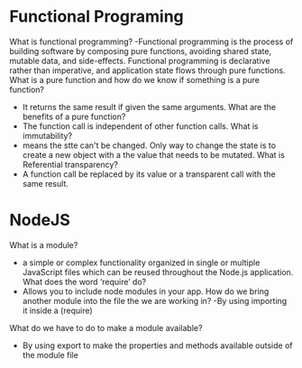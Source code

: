 # Functional Programing


What is functional programming?
-Functional programming  is the process of building software by composing pure functions, avoiding shared state, mutable data, and side-effects. Functional programming is declarative rather than imperative, and application state flows through pure functions.
What is a pure function and how do we know if something is a pure function?
- It returns the same result if given the same arguments.
What are the benefits of a pure function?
- The function call is independent of other function calls.
What is immutability?
- means the stte can't be changed.  Only way to change the state is to create a new object with a the value that needs to be mutated.
What is Referential transparency?
 - A function call be replaced by its value or a transparent call with the same result.


 # NodeJS

 What is a module?
 -  a simple or complex functionality organized in single or multiple JavaScript files which can be reused throughout the Node.js application.
What does the word ‘require’ do?
- Allows you to include node modules in your app.
How do we bring another module into the file the we are working in?
-By using importing it inside a (require)

What do we have to do to make a module available?
- By using export to make the properties and methods available outside of the module file